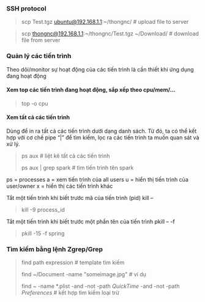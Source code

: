### SSH protocol
  > scp Test.tgz ubuntu@192.168.1.1:~/thongnc/ # upload file to server
  
  > scp thongnc@192.168.1.1:~/thongnc/Test.tgz ~/Download/ # download file from server

### Quản lý các tiến trình
Theo dõi/monitor sự hoạt động của các tiến trình là cần thiết khi ứng dụng đang hoạt động
#### Xem top các tiến trình đang hoạt động, sắp xếp theo cpu/mem/…
> top -o cpu

#### Xem tất cả các tiến trình
Dùng để in ra tất cả các tiến trình dưới dạng danh sách. Từ đó, ta có thể kết hợp với cơ chế pipe “|” để tìm kiếm, lọc ra các tiến trình ta muốn quan sát và xử lý.
> ps aux # liệt kê tất cả các tiến trình
> 
> ps aux | grep spark # tìm tiến trình tên spark 

ps = processes
a = xem tiến trình của all users
u = hiển thị tiến trình của user/owner
x = hiển thị các tiến trình khác

Tắt một tiến trình khi biết trước mã của tiến trình (pid)
kill –
> kill -9 process_id

Tắt một tiến trình khi biết trước một phần tên của tiến trình
pkill – -f

> pkill -15 -f spring

### Tìm kiếm bằng lệnh Zgrep/Grep

> find path expression # template tìm kiếm
> 
> find ~/Document -name "someimage.jpg" # ví dụ
> 
> find ~ -name *.plist -and -not -path *QuickTime* -and -not -path *Preferences* # kết hợp tìm kiếm loại trừ
